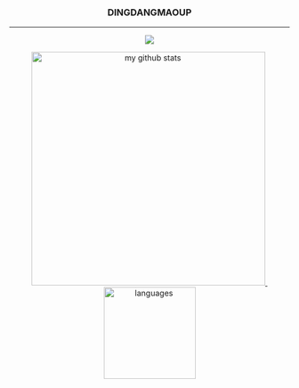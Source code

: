 
<!--
**DINGDANGMAOUP/DINGDANGMAOUP** is a ✨ _special_ ✨ repository because its `README.md` (this file) appears on your GitHub profile.

Here are some ideas to get you started:

- 🔭 I’m currently working on ...
- 🌱 I’m currently learning ...
- 👯 I’m looking to collaborate on ...
- 🤔 I’m looking for help with ...
- 💬 Ask me about ...
- 📫 How to reach me: ...
- 😄 Pronouns: ...
- ⚡ Fun fact: ...
-->
<h3 align="center">DINGDANGMAOUP</h3>

---

<a href="#">
    <p align="center">
        <img src="https://github-profile-trophy.vercel.app/?username=DINGDANGMAOUP&column=7"/>
    </p>
</a>

<a align="center" href="#">
    <p align="center">
    <img src="https://github-readme-stats.vercel.app/api?username=DINGDANGMAOUP&show_icons=true" alt="my github stats" width="420"/>&nbsp;<img src="https://github-readme-stats.vercel.app/api/top-langs/?username=DINGDANGMAOUP&layout=compact" alt="languages" height="165">
    </p>
</a>
